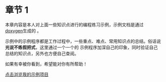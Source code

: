 # 章节 1

本章内容是本人对上面一些知识点进行的编程练习示例，示例文档是通过 [doxygen](http://www.doxygen.nl/)生成的 。

示例中的示例程序都是工作过程中，一些重点、难点、常用知识点的总结。俗话说 **光说不练假把式**，这里通过一个一个的
示例程序加深自己的印象，同时验证自己总结的知识点，另外也方便自己查阅。

如果有幸被你看到，希望能对你有所帮助！

[点击浏览我的示例项目](coding/doc/html/index.html)